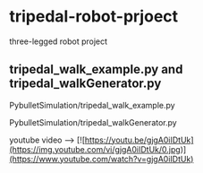 # tripedal-robot-prjoect
three-legged robot project


## tripedal_walk_example.py and tripedal_walkGenerator.py

PybulletSimulation/tripedal_walk_example.py

PybulletSimulation/tripedal_walkGenerator.py


youtube video --> 
[![https://youtu.be/gjgA0iIDtUk](https://img.youtube.com/vi/gjgA0iIDtUk/0.jpg)](https://www.youtube.com/watch?v=gjgA0iIDtUk)

